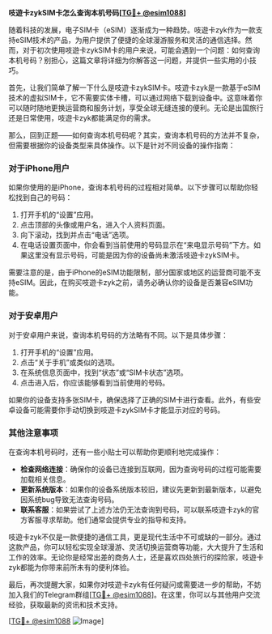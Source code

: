 **吱遊卡zykSIM卡怎么查询本机号码[[TG💪+ @esim1088](https://t.me/s/esim1088)]**

随着科技的发展，电子SIM卡（eSIM）逐渐成为一种趋势。吱遊卡zyk作为一款支持eSIM技术的产品，为用户提供了便捷的全球漫游服务和灵活的通信选择。然而，对于初次使用吱遊卡zykSIM卡的用户来说，可能会遇到一个问题：如何查询本机号码？别担心，这篇文章将详细为你解答这一问题，并提供一些实用的小技巧。

首先，让我们简单了解一下什么是吱遊卡zykSIM卡。吱遊卡zyk是一款基于eSIM技术的虚拟SIM卡，它不需要实体卡槽，可以通过网络下载到设备中。这意味着你可以随时随地更换运营商和服务计划，享受全球无缝连接的便利。无论是出国旅行还是日常使用，吱遊卡zyk都能满足你的需求。

那么，回到正题——如何查询本机号码呢？其实，查询本机号码的方法并不复杂，但需要根据你的设备类型来具体操作。以下是针对不同设备的操作指南：

### 对于iPhone用户

如果你使用的是iPhone，查询本机号码的过程相对简单。以下步骤可以帮助你轻松找到自己的号码：

1. 打开手机的“设置”应用。
2. 点击顶部的头像或用户名，进入个人资料页面。
3. 向下滚动，找到并点击“电话”选项。
4. 在电话设置页面中，你会看到当前使用的号码显示在“来电显示号码”下方。如果这里没有显示号码，可能是因为你的设备尚未激活吱遊卡zykSIM卡。

需要注意的是，由于iPhone的eSIM功能限制，部分国家或地区的运营商可能不支持eSIM。因此，在购买吱遊卡zyk之前，请务必确认你的设备是否兼容eSIM功能。

### 对于安卓用户

对于安卓用户来说，查询本机号码的方法略有不同。以下是具体步骤：

1. 打开手机的“设置”应用。
2. 点击“关于手机”或类似的选项。
3. 在系统信息页面中，找到“状态”或“SIM卡状态”选项。
4. 点击进入后，你应该能够看到当前使用的号码。

如果你的设备支持多张SIM卡，确保选择了正确的SIM卡进行查看。此外，有些安卓设备可能需要你手动切换到吱遊卡zykSIM卡才能显示对应的号码。

### 其他注意事项

在查询本机号码时，还有一些小贴士可以帮助你更顺利地完成操作：

- **检查网络连接**：确保你的设备已连接到互联网，因为查询号码的过程可能需要加载相关信息。
- **更新系统版本**：如果你的设备系统版本较旧，建议先更新到最新版本，以避免因系统bug导致无法查询号码。
- **联系客服**：如果尝试了上述方法仍无法查询到号码，可以联系吱遊卡zyk的官方客服寻求帮助。他们通常会提供专业的指导和支持。

吱遊卡zyk不仅是一款便捷的通信工具，更是现代生活中不可或缺的一部分。通过这款产品，你可以轻松实现全球漫游、灵活切换运营商等功能，大大提升了生活和工作的效率。无论你是经常出差的商务人士，还是喜欢四处旅行的探险家，吱遊卡zyk都能为你带来前所未有的便利体验。

最后，再次提醒大家，如果你对吱遊卡zyk有任何疑问或需要进一步的帮助，不妨加入我们的Telegram群组[[TG💪+ @esim1088](https://t.me/s/esim1088)]。在这里，你可以与其他用户交流经验，获取最新的资讯和技术支持。

[[TG💪+ @esim1088](https://t.me/s/esim1088) ![Image](https://i.postimg.cc/4NQfJmqS/Snipaste-2025-05-13-00-14-12.png)]